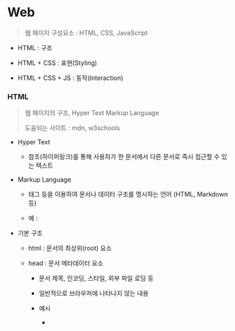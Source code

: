 # Web

> 웹 페이지 구성요소 : HTML, CSS, JavaScript

- HTML : 구조

- HTML + CSS : 표현(Styling)

- HTML + CSS + JS : 동작(Interaction)

### HTML

> 웹 페이지의 구조, Hyper Text Markup Language
> 
> 도움되는 사이트 : mdn, w3schools

- Hyper Text
  
  - 참조(하이퍼링크)를 통해 사용자가 한 문서에서 다른 문서로 즉시 접근할 수 있는 텍스트

- Markup Language
  
  - 태그 등을 이용하여 문서나 데이터 구조를 명시하는 언어 (HTML, Markdown 등)
  
  - 예 : <p>

- 기본 구조
  
  - html : 문서의 최상위(root) 요소
  
  - head : 문서 메타데이터 요소
    
    - 문서 제목, 인코딩, 스타일, 외부 파일 로딩 등
    
    - 일반적으로 브라우저에 나타나지 않는 내용
    
    - 예시
      
      - <title> : 브라우저 상단 타이틀
      
      - <link> : 외부 리소스 연결 요소
      
      - <style> : css 직접 작성
      
      - 등
  
  - body : 문서 본문 요소
    
    - 실제 화면 구성과 관련된 내용

- 요소(element)
  
  - HTML의 요소는 태그와 내용으로 구성되어 있다.
    
    - 여는 태그, 내용, 닫는 태그
    
    - 태그는 그 정보의 성격과 의미를 정의
  
  - 중첩이 가능함

- 속성(attribute)
  
  - 각 태그별로 사용할 수 있는 속성이 다르며 속성명과 속성값으로 이루어짐
  
  - 태그의 부가적 정보 설정 가능
  
  - 요소는 속성을 가질 수 있으며 경로나 크기와 같은 추가적 정보 제공
  
  - 보통 이름과 값이 하나의 쌍으로 존재하며 요소의 시작 택에 작성함
  
  - 태그 상관없이 사용 가능한 속성도 있음
    
    - id, class, style 등

- 문서 구조화
  
  - 인라인 / 블록
  
  - 텍스트 요소
    
    - a, /a
      
      - href 속성을 활용하여 다른 url로 연결하는 하이퍼링크 생성
    
    - b, /b
    
    - i, /i
    
    - br
    
    - img
    
    - span, /span
  
  - form
    
    - 사용자의 정보(데이터)를 제출하기 위한 영역
  
  - input
    
    - 다양한 타입을 가지는 입력 데이터 유형과 위젯이 제공됨
    
    - input label을 통해 label에 input 초점을 맞추거나 활성화 시킬 수 있음
      
      - input에 id 속성을, label에 for 속성을 활용하여 상호 연관 시킴
    
    - type으로 HTML기본 검증 혹은 추가 속성을 활용할 수 있음
      
      - text : 일반 텍스트
      
      - password : 입력 시 값이 보이지 않고 문자를 특수기호(*)로 표현
      
      - email : 이메일 형식이 아닌 경우 form 제출 불가
      
      - number : min, max, step 속성 활용하여 숫자 범위 설정 가능
      
      - file : accept 속성 활용하여 파일 타입 지정 가능
      
      - 항목 중 선택
        
        - checkbox : 다중 선택
        
        - radio : 단일 선택

### CSS

> Cascading Style Sheets
> 
> 스타일을 지정하기 위한 언어
> 
> <link rel = "stylesheet" href=".css">
> 
> <link rel = "stylesheet" href=".css">

- 용어
  
  - 선택자
  
  - 선언
  
  - 속성
  
  - 값

- 정의 방법
  
  - 인라인
  
  - 내부 참조
  
  - 외부 참조

- 선택자 유형
  
  - 기본 선택자
    
    - 전체 선택자(*), 요소(tag) 선택자
    
    - 클래스 선택자, 아이디 선택자, 속성 선택자
  
  - 결합자
    
    - 자손 결합자, 자식 결합자

- 적용 우선순위
  
  - 중요도 - 사용시 주의
    
    - !important
  
  - **우선 순위**
    
    - 인라인 > id > class, 속성 > 요소

- CSS 상속
  
  - CSS는 상속을 통해 부모 요소의 속성을 자식에게 상속
    
    - 속정 중에는 상속이 되는 것과 돠지 않는 것들이 있다

- CSS 원칙
  
  - 모든 요소는 네모(박스모델)이고 위에서부터 아래로, 왼쪽에서 오른쪽으로 쌓인다
    (Normal Flow)

- Box model
  
  - 하나의 박스는 네 부분(영역)으로 이루어짐
    
    - content : 글이나 이미지 등 요소의 실제 내용
    
    - padding : 테두리 안쪽 내부 여백, 요소에 적용된 배경색, 이미지가 적용됨
    
    - border : 테두리 영역
    
    - margin : 테두리 바깥 외부 여백, 배경색 지정 불가
  
  - box의 width을 한번에 보고 싶을 때(content + padding의 width)
    box-sizing을 border-box으로 설정

- 개발자 도구
  
  - 크롬 등 웹 브라우저에서 제공하는 개발과 관련된 다양한 기능을 제공
    
    - 주요 기능
      
      - Elements - DOM 탐색 및 CSS 확인 및 변경
      
      - Styles - 요소에 적용된 CSS 확인
      
      - Computed - 스타일이 계산된 최종 결과
      
      - Event Listeners - 해당 요소에 적용된 이벤트 (JS)

- CSS Display
  
  - display에 따라 크기와 배치가 달라진다
    
    - div는 한 줄을 다 차지함
  
  - display : block
    
    - 줄 바꿈이 일어나는 요소 (다른 elem 밀어냄)
    
    - 화면 크기 전체의 가로 폭을 차지함
    
    - 블록 레벨 요소 안에 인라인 레벨 요소가 들어갈 수 있음
  
  - display : inline
    
    - 줄 바꿈이 일어나지 않는 행의 일부 요소
    
    - content 만큼만 차지함 (width, height, margin 지정 불가)
    
    - 상하 여백은 line-height로 지정
  
  - 블록 레벨 요소와 인라인 레벨 요소
    
    - 블록 레벨 : div / ul, ol, li / p / hr / form 등
    
    - 인라인 레벨 : span / a / img / input, label / b, em, i, strong
  
  - display : inline-block (안중요)
    
    - block과 inline 레벨 요소의 특징을 모두 가짐
    
    - inline처럼 한 줄에 표시 가능
  
  - display : none
    
    - 해당 요소를 화면에 표시하지 않고 공간 조차 부여되지 않음
    
    - 공간만 차지하기 - visibility : hidden;

- CSS Position
  
  - 문서 상에서 요소의 위치를 지정
    
    - static : 기본값
    
    - relative : 상대 위치(자기 자신의 static 위치 기준)
    
    - absolute : 절대 위치(요소를 일반 흐름에서 제거 후 레이아웃에 공간 차지 X) 
    
    - fixed : absolute와 같으나 부모 요소를 기준으로 삼지 않고 viewport가 기준
      (viewport : 화면(창)의 크기)
    
    - sticky : 스크롤에 따라 static ->  fixed로 변경

- CSS Layout
  
  - Float
  
  - Flexbox

### Bootstrap

- CDN
  
  - 컨텐츠(CSS, JS, Image, Text 등)를 효율적으로 전달하기 위해 여러 노드를 가진 네트워크에서 데이터를 제공하는 시스템

- 반응형 웹
  
  - Grid System
    
    - 편집 디자인에서 나온 개념으로 구성 요소를 잘 배치해서 시각적으로 좋은 결과물을 만들기 위함
    
    - 정보 구조와 배열을 체계적으로 작성하여 정보의 질서를 부여하는 시스템
    
    - 기본 요소
      
      - Column : 실제 컨텐츠를 포함하는 부분
      
      - Gutter : 칼럼과 칼럼 사이 공간 (사이 간격)
      
      - Container : 칼럼들을 담고 있는 공간
    
    - Bootstrap grid system에서 12개의 column, 6개의 grid breakpoints 기억
